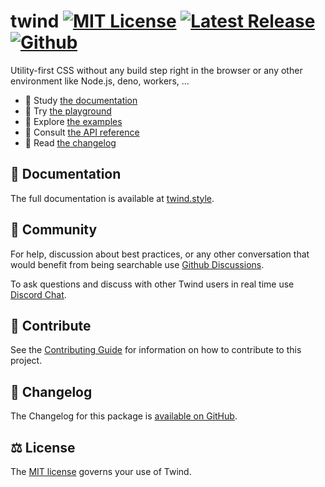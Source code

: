 # twind [![MIT License](https://flat.badgen.net/github/license/tw-in-js/twind)](https://github.com/tw-in-js/twind/blob/main/LICENSE) [![Latest Release](https://flat.badgen.net/npm/v/twind?icon=npm&label&cache=10800&color=blue)](https://www.npmjs.com/package/twind) [![Github](https://flat.badgen.net/badge/icon/tw-in-js%2Ftwind%23twind?icon=github&label)](https://github.com/tw-in-js/twind/tree/main/packages/twind)

Utility-first CSS without any build step right in the browser or any other environment like Node.js, deno, workers, ...

- 📖 Study [the documentation](https://twind.style)
- 🤖 Try [the playground](https://twind.run)
- 🧭 Explore [the examples](https://twind.style/examples)
- 📓 Consult [the API reference](https://twind.style/packages/twind)
- 📜 Read [the changelog](https://github.com/tw-in-js/twind/tree/main/packages/twind/CHANGELOG.md)

## 📖 Documentation

The full documentation is available at [twind.style](https://twind.style).

## 💬 Community

For help, discussion about best practices, or any other conversation that would benefit from being searchable use [Github Discussions](https://github.com/tw-in-js/twind/discussions).

To ask questions and discuss with other Twind users in real time use [Discord Chat](https://chat.twind.style).

## 🧱 Contribute

See the [Contributing Guide](../../CONTRIBUTING.md) for information on how to contribute to this project.

## 📜 Changelog

The Changelog for this package is [available on GitHub](https://github.com/tw-in-js/twind/tree/main/packages/twind/CHANGELOG.md).

## ⚖️ License

The [MIT license](https://github.com/tw-in-js/twind/blob/main/LICENSE) governs your use of Twind.
